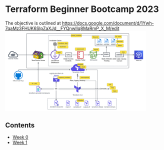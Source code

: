 # Terraform Beginner Bootcamp 2023

The objective is outlined at https://docs.google.com/document/d/1Ywh-7qaMz3FHUK6SlpZaXJd__FYQnwIlq8MaRmP_X_M/edit   
<img src="/assets/268042721-ab015431-2d14-4910-aa37-be4807b2b905.png" width=450>

## Contents
* [Week 0](/docs/week-0.md)
* [Week 1](/docs/week-1.md)
